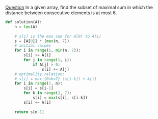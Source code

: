 [Question](https://app.codility.com/programmers/lessons/17-dynamic_programming/number_solitaire/)
In a given array, find the subset of maximal sum in which the distance between consecutive elements is at most 6.
```python
def solution(A):
    n = len(A)
        
    # s[i] is the max sum for A[0] to A[i]
    s = [A[0]] * (max(n, 7))
    # initial values
    for i in range(1, min(n, 7)):
        s[i] += A[i]
        for j in range(1, i):
            if A[j] > 0:
                s[i] += A[j]
    # optimality relation:
    # s[i] = max_{0<k<7} (s[i-k]) + A[i]
    for i in range(7, n):
        s[i] = s[i-1]
        for k in range(2, 7):
            s[i] = max(s[i], s[i-k])
        s[i] += A[i]
            
    return s[n-1]
```